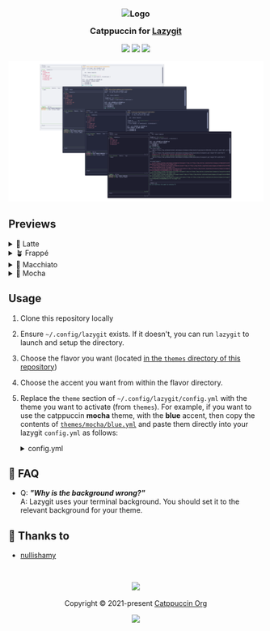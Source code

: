 <h3 align="center">
	<img src="https://raw.githubusercontent.com/catppuccin/catppuccin/main/assets/logos/exports/1544x1544_circle.png" width="100" alt="Logo"/><br/>
	<img src="https://raw.githubusercontent.com/catppuccin/catppuccin/main/assets/misc/transparent.png" height="30" width="0px"/>
	Catppuccin for <a href="https://github.com/jesseduffield/lazygit">Lazygit</a>
	<img src="https://raw.githubusercontent.com/catppuccin/catppuccin/main/assets/misc/transparent.png" height="30" width="0px"/>
</h3>

<p align="center">
	<a href="https://github.com/catppuccin/lazygit/stargazers"><img src="https://img.shields.io/github/stars/catppuccin/lazygit?colorA=363a4f&colorB=b7bdf8&style=for-the-badge"></a>
	<a href="https://github.com/catppuccin/lazygit/issues"><img src="https://img.shields.io/github/issues/catppuccin/lazygit?colorA=363a4f&colorB=f5a97f&style=for-the-badge"></a>
	<a href="https://github.com/catppuccin/lazygit/contributors"><img src="https://img.shields.io/github/contributors/catppuccin/lazygit?colorA=363a4f&colorB=a6da95&style=for-the-badge"></a>
</p>

<p align="center">
	<img src="assets/preview.webp"/>
</p>

## Previews

<details>
<summary>🌻 Latte</summary>
<img src="assets/latte.webp"/>
</details>
<details>
<summary>🪴 Frappé</summary>
<img src="assets/frappe.webp"/>
</details>
<details>
<summary>🌺 Macchiato</summary>
<img src="assets/macchiato.webp"/>
</details>
<details>
<summary>🌿 Mocha</summary>
<img src="assets/mocha.webp"/>
</details>

## Usage

1. Clone this repository locally
2. Ensure `~/.config/lazygit` exists. If it doesn't, you can run `lazygit` to launch and setup the directory.
3. Choose the flavor you want (located [in the `themes` directory of this repository](./themes))
4. Choose the accent you want from within the flavor directory.
3. Replace the `theme` section of `~/.config/lazygit/config.yml` with the theme you want to activate (from `themes`).
    For example, if you want to use the catppuccin **mocha** theme, with the **blue** accent, then copy the contents of [`themes/mocha/blue.yml`](./themes/mocha/blue.ymlb) and paste them directly into your lazygit `config.yml` as follows:

    <details>
    <summary>config.yml</summary>

    ```
    gui:
      # Use the mocha catppuccin theme
			theme:
				activeBorderColor:
					- '#89b4fa'
					- bold
				inactiveBorderColor:
					- '#a6adc8'
				optionsTextColor:
					- '#89b4fa'
				selectedLineBgColor:
					- '#313244'
				selectedRangeBgColor:
					- '#313244'
				cherryPickedCommitBgColor:
					- '#45475a'
				cherryPickedCommitFgColor:
					- '#89b4fa'
				unstagedChangesColor:
					- '#f38ba8'
				defaultFgColor:
					- '#cdd6f4'
				searchingActiveBorderColor:
					- '#f9e2af'
    ```

    </details>

## 🙋 FAQ

- Q: **_"Why is the background wrong?"_**\
  A: Lazygit uses your terminal background. You should set it to the relevant background
  for your theme.

## 💝 Thanks to

- [nullishamy](https://github.com/nullishamy)

&nbsp;

<p align="center">
	<img src="https://raw.githubusercontent.com/catppuccin/catppuccin/main/assets/footers/gray0_ctp_on_line.svg?sanitize=true" />
</p>

<p align="center">
	Copyright &copy; 2021-present <a href="https://github.com/catppuccin" target="_blank">Catppuccin Org</a>
</p>

<p align="center">
	<a href="https://github.com/catppuccin/lazygit/blob/main/LICENSE"><img src="https://img.shields.io/static/v1.svg?style=for-the-badge&label=License&message=MIT&logoColor=d9e0ee&colorA=363a4f&colorB=b7bdf8"/></a>
</p>
